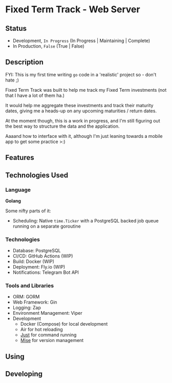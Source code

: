 # Fixed Term Track - Web Server

## Status

- Development, `In Progress` (In Progress | Maintaining | Complete)
- In Production, `False` (True | False)

## Description

FYI: This is my first time writing `go` code in a 'realistic' project so - don't hate ;)

Fixed Term Track was built to help me track my Fixed Term investments (not that I have a lot of them ha.)

It would help me aggregate these investments and track their maturity dates, giving me a heads-up on any upcoming maturities / return dates.

At the moment though, this is a work in progress, and I'm still figuring out the best way to structure the data and the application.

Aaaand how to interface with it, although I'm just leaning towards a mobile app to get some practice >:)

## Features

## Technologies Used

### Language

**Golang**

Some nifty parts of it:
- Scheduling: Native `time.Ticker` with a PostgreSQL backed job queue running on a separate goroutine

### Technologies

- Database: PostgreSQL
- CI/CD: GitHub Actions (WIP)
- Build: Docker (WIP)
- Deployment: Fly.io (WIP)
- Notifications: Telegram Bot API

### Tools and Libraries

- ORM: GORM
- Web Framework: Gin
- Logging: Zap
- Environment Management: Viper
- Development
  - Docker (Compose) for local development
  - Air for hot reloading
  - [Just](https://github.com/casey/just) for command running
  - [Mise](https://github.com/jdx/mise) for version management

## Using

## Developing

